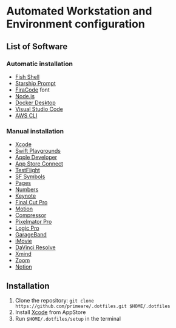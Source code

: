 # Automated Workstation and Environment configuration

## List of Software

### Automatic installation
- [Fish Shell](https://fishshell.com)
- [Starship Prompt](https://starship.rs)
- [FiraCode](https://github.com/tonsky/FiraCode) font
- [Node.js](https://nodejs.org)
- [Docker Desktop](https://www.docker.com/products/docker-desktop)
- [Visual Studio Code](https://code.visualstudio.com)
- [AWS CLI](https://aws.amazon.com/cli/)

### Manual installation
- [Xcode](https://developer.apple.com/xcode)
- [Swift Playgrounds](https://www.apple.com/swift/playgrounds)
- [Apple Developer]()
- [App Store Connect](https://developer.apple.com/app-store-connect)
- [TestFlight](https://developer.apple.com/testflight)
- [SF Symbols](https://developer.apple.com/sf-symbols/)
- [Pages](https://www.apple.com/pages)
- [Numbers](https://www.apple.com/numbers)
- [Keynote](https://www.apple.com/keynote)
- [Final Cut Pro](https://www.apple.com/final-cut-pro)
- [Motion](https://www.apple.com/final-cut-pro/motion)
- [Compressor](https://www.apple.com/final-cut-pro/compressor)
- [Pixelmator Pro](https://www.pixelmator.com/pro)
- [Logic Pro](https://www.apple.com/logic-pro)
- [GarageBand](https://www.apple.com/mac/garageband)
- [iMovie](https://www.apple.com/imovie)
- [DaVinci Resolve](https://www.blackmagicdesign.com/products/davinciresolve)
- [Xmind](https://xmind.app)
- [Zoom](https://zoom.us)
- [Notion](https://www.notion.so/desktop)

## Installation
1. Clone the repository: `git clone https://github.com/primeare/.dotfiles.git $HOME/.dotfiles`
2. Install [Xcode](https://apps.apple.com/ua/app/xcode/id497799835?mt=12) from AppStore
3. Run `$HOME/.dotfiles/setup` in the terminal

